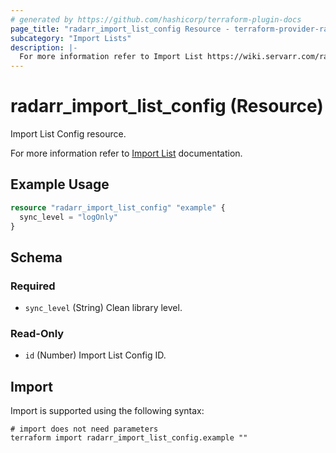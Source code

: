 ```yaml
---
# generated by https://github.com/hashicorp/terraform-plugin-docs
page_title: "radarr_import_list_config Resource - terraform-provider-radarr"
subcategory: "Import Lists"
description: |-
  For more information refer to Import List https://wiki.servarr.com/radarr/settings#completed-download-handling documentation.
---
```


# radarr_import_list_config (Resource)

<!-- subcategory:Import Lists -->Import List Config resource.
For more information refer to [Import List](https://wiki.servarr.com/radarr/settings#completed-download-handling) documentation.

## Example Usage

```terraform
resource "radarr_import_list_config" "example" {
  sync_level = "logOnly"
}
```

<!-- schema generated by tfplugindocs -->
## Schema

### Required

- `sync_level` (String) Clean library level.

### Read-Only

- `id` (Number) Import List Config ID.

## Import

Import is supported using the following syntax:

```shell
# import does not need parameters
terraform import radarr_import_list_config.example ""
```
